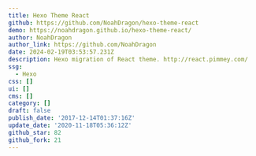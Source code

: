 ```yaml
---
title: Hexo Theme React
github: https://github.com/NoahDragon/hexo-theme-react
demo: https://noahdragon.github.io/hexo-theme-react/
author: NoahDragon
author_link: https://github.com/NoahDragon
date: 2024-02-19T03:53:57.231Z
description: Hexo migration of React theme. http://react.pimmey.com/
ssg:
  - Hexo
css: []
ui: []
cms: []
category: []
draft: false
publish_date: '2017-12-14T01:37:16Z'
update_date: '2020-11-18T05:36:12Z'
github_star: 82
github_fork: 21
---
```

